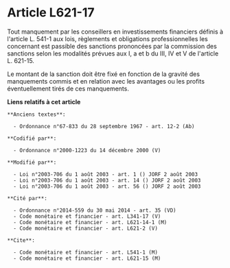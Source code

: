 # Article L621-17

Tout manquement par les conseillers en investissements financiers définis à l'article L. 541-1 aux lois, règlements et
obligations professionnelles les concernant est passible des sanctions prononcées par la commission des sanctions selon les
modalités prévues aux I, a et b du III, IV et V de l'article L. 621-15.

Le montant de la sanction doit être fixé en fonction de la gravité des manquements commis et en relation avec les avantages
ou les profits éventuellement tirés de ces manquements.

**Liens relatifs à cet article**

	**Anciens textes**:

	  - Ordonnance n°67-833 du 28 septembre 1967 - art. 12-2 (Ab)

	**Codifié par**:

	  - Ordonnance n°2000-1223 du 14 décembre 2000 (V)

	**Modifié par**:

	  - Loi n°2003-706 du 1 août 2003 - art. 1 () JORF 2 août 2003
	  - Loi n°2003-706 du 1 août 2003 - art. 14 () JORF 2 août 2003
	  - Loi n°2003-706 du 1 août 2003 - art. 56 () JORF 2 août 2003

	**Cité par**:

	  - Ordonnance n°2014-559 du 30 mai 2014 - art. 35 (VD)
	  - Code monétaire et financier - art. L341-17 (V)
	  - Code monétaire et financier - art. L621-14-1 (M)
	  - Code monétaire et financier - art. L621-2 (V)

	**Cite**:

	  - Code monétaire et financier - art. L541-1 (M)
	  - Code monétaire et financier - art. L621-15 (M)
